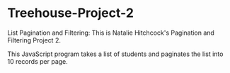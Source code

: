 # Treehouse-Project-2
 List Pagination and Filtering:
This is Natalie Hitchcock's Pagination and Filtering Project 2.

This JavaScript program takes a list of students and paginates the list into 10 records per page.